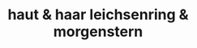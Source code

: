 ---
title: "haut & haar leichsenring & morgenstern"
url: /chemnitz/haut-und-haar-leichsenring-und-morgenstern/
shop: Friseur
---